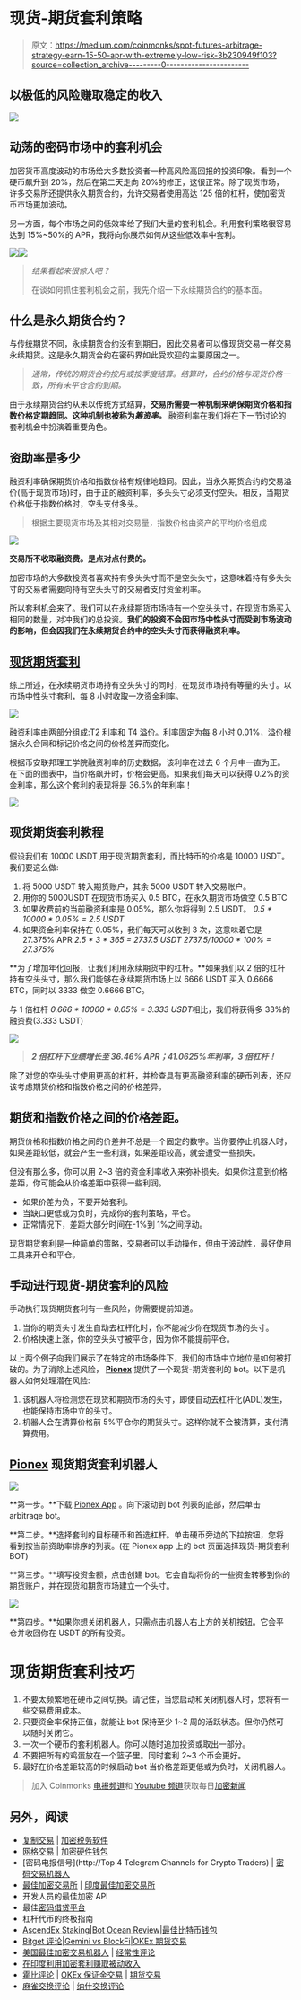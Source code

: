 # 现货-期货套利策略

> 原文：<https://medium.com/coinmonks/spot-futures-arbitrage-strategy-earn-15-50-apr-with-extremely-low-risk-3b230949f103?source=collection_archive---------0----------------------->

## 以极低的风险赚取稳定的收入

![](img/f2db5e16c09f8a471b93613b1cd98610.png)

## 动荡的密码市场中的套利机会

加密货币高度波动的市场给大多数投资者一种高风险高回报的投资印象。看到一个硬币飙升到 20%，然后在第二天走向 20%的修正，这很正常。除了现货市场，许多交易所还提供永久期货合约，允许交易者使用高达 125 倍的杠杆，使加密货币市场更加波动。

另一方面，每个市场之间的低效率给了我们大量的套利机会。利用套利策略很容易达到 15%~50%的 APR，我将向你展示如何从这些低效率中套利。

![](img/4dbf6042a168e25d6896ae820963110d.png)![](img/c81822605df1e62af727edb848af7b99.png)

> *结果看起来很惊人吧？*
> 
> 在谈如何抓住套利机会之前，我先介绍一下永续期货合约的基本面。

## 什么是永久期货合约？

与传统期货不同，永续期货合约没有到期日，因此交易者可以像现货交易一样交易永续期货。这是永久期货合约在密码界如此受欢迎的主要原因之一。

> *通常，传统的期货合约按月或按季度结算。结算时，合约价格与现货价格一致，所有未平仓合约到期。*

由于永续期货合约从未以传统方式结算，**交易所需要一种机制来确保期货价格和指数价格定期趋同。这种机制也被称为*筹资率。*** 融资利率在我们将在下一节讨论的套利机会中扮演着重要角色。

## 资助率是多少

融资利率确保期货价格和指数价格有规律地趋同。因此，当永久期货合约的交易溢价(高于现货市场)时，由于正的融资利率，多头头寸必须支付空头。相反，当期货价格低于指数价格时，空头支付多头。

> 根据主要现货市场及其相对交易量，指数价格由资产的平均价格组成

![](img/6d49dd41313f00875bcd99c0874060cc.png)

**交易所不收取融资费。是点对点付费的。**

加密市场的大多数投资者喜欢持有多头头寸而不是空头头寸，这意味着持有多头头寸的交易者需要向持有空头头寸的交易者支付资金利率。

所以套利机会来了。我们可以在永续期货市场持有一个空头头寸，在现货市场买入相同的数量，对冲我们的总投资。**我们的投资不会因市场中性头寸而受到市场波动的影响，但会因我们在永续期货合约中的空头头寸而获得融资利率。**

## [现货期货套利](https://blog.coincodecap.com/pionex-arbitrage-bot)

综上所述，在永续期货市场持有空头头寸的同时，在现货市场持有等量的头寸。以市场中性头寸套利，每 8 小时收取一次资金利率。

![](img/62d8626c797de1b0e9b1074b6f777924.png)

融资利率由两部分组成:T2 利率和 T4 溢价。利率固定为每 8 小时 0.01%，溢价根据永久合同和标记价格之间的价格差异而变化。

根据币安联邦理工学院融资利率的历史数据，该利率在过去 6 个月中一直为正。在下面的图表中，当价格飙升时，价格会更高。如果我们每天可以获得 0.2%的资金利率，那么这个套利的表现将是 36.5%的年利率！

![](img/1d54e308b1d07e091c78f8727e762546.png)

## 现货期货套利教程

假设我们有 10000 USDT 用于现货期货套利，而比特币的价格是 10000 USDT。我们要这么做:

1.  将 5000 USDT 转入期货账户，其余 5000 USDT 转入交易账户。
2.  用你的 5000USDT 在现货市场买入 0.5 BTC，在永久期货市场做空 0.5 BTC
3.  如果收费前的当前融资利率是 0.05%，那么你将得到 2.5 USDT。
    *0.5 * 10000 * 0.05% = 2.5 USDT*
4.  如果资金利率保持在 0.05%，我们每天可以收到 3 次，这意味着它是 27.375% APR
    *2.5 * 3 * 365 = 2737.5 USDT
    2737.5/10000 * 100% = 27.375%*

**为了增加年化回报，让我们利用永续期货中的杠杆。**如果我们以 2 倍的杠杆持有空头头寸，那么我们能够在永续期货市场上以 6666 USDT 买入 0.6666 BTC，同时以 3333 做空 0.6666 BTC。

与 1 倍杠杆
*0.666 * 10000 * 0.05% = 3.333 USDT*相比，我们将获得多 33%的融资费(3.333 USDT)

![](img/067fb4be7c3747360acc6a525041d80e.png)

> ***2 倍杠杆下业绩增长至 36.46% APR；41.0625%年利率，3 倍杠杆！***

除了对您的空头头寸使用更高的杠杆，并检查具有更高融资利率的硬币列表，还应该考虑期货价格和指数价格之间的价格差异。

## 期货和指数价格之间的价格差距。

期货价格和指数价格之间的价差并不总是一个固定的数字。当你要停止机器人时，如果差距较低，就会产生一些利润，如果差距较高，就会遭受一些损失。

但没有那么多，你可以用 2~3 倍的资金利率收入来弥补损失。如果你注意到价格差距，你可能会从价格差距中获得一些利润。

*   如果价差为负，不要开始套利。
*   当缺口更低或为负时，完成你的套利策略，平仓。
*   正常情况下，差距大部分时间在-1%到 1%之间浮动。

现货期货套利是一种简单的策略，交易者可以手动操作，但由于波动性，最好使用工具来开仓和平仓。

## 手动进行现货-期货套利的风险

手动执行现货期货套利有一些风险，你需要提前知道。

1.  当你的期货头寸发生自动去杠杆化时，你不能减少你在现货市场的头寸。
2.  价格快速上涨，你的空头头寸被平仓，因为你不能提前平仓。

以上两个例子向我们展示了在特定的市场条件下，我们的市场中立地位是如何被打破的。为了消除上述风险， [**Pionex**](/coinmonks/pionex-review-exchange-with-crypto-trading-bot-1e459d0191ea) 提供了一个现货-期货套利的 bot。以下是机器人如何处理潜在风险:

1.  该机器人将检测您在现货和期货市场的头寸，即使自动去杠杆化(ADL)发生，也能保持市场中立的头寸。
2.  机器人会在清算价格前 5%平仓你的期货头寸。这样你就不会被清算，支付清算费用。

## [Pionex](/coinmonks/pionex-review-exchange-with-crypto-trading-bot-1e459d0191ea) 现货期货套利机器人

![](img/f2a9cb90e6ccb825e909b650edd7b8f8.png)

**第一步。**下载 [Pionex App](http://www.pionex.com/download) 。向下滚动到 bot 列表的底部，然后单击 arbitrage bot。

**第二步。**选择套利的目标硬币和首选杠杆。单击硬币旁边的下拉按钮，您将看到按当前资助率排序的列表。(在 Pionex app 上的 bot 页面选择现货-期货套利 BOT)

**第三步。**填写投资金额，点击创建 bot。它会自动将你的一些资金转移到你的期货账户，并在现货和期货市场建立一个头寸。

![](img/ede5c2d7ebb8bc9f4414d8b9810c10a7.png)

**第四步。**如果你想关闭机器人，只需点击机器人右上方的关机按钮。它会平仓并收回你在 USDT 的所有投资。

# 现货期货套利技巧

1.  不要太频繁地在硬币之间切换。请记住，当您启动和关闭机器人时，您将有一些交易费用成本。
2.  只要资金率保持正值，就能让 bot 保持至少 1~2 周的活跃状态。但你仍然可以随时关闭它。
3.  一次一个硬币的套利机器人。你可以随时追加投资或取出一部分。
4.  不要把所有的鸡蛋放在一个篮子里。同时套利 2~3 个币会更好。
5.  最好在价格差距较高的时候启动 bot 当价格差距更低或为负时，关闭机器人。

> 加入 Coinmonks [电报频道](https://t.me/coincodecap)和 [Youtube 频道](https://www.youtube.com/c/coinmonks/videos)获取每日[加密新闻](http://coincodecap.com/)

## 另外，阅读

*   [复制交易](/coinmonks/top-10-crypto-copy-trading-platforms-for-beginners-d0c37c7d698c) | [加密税务软件](/coinmonks/crypto-tax-software-ed4b4810e338)
*   [网格交易](https://coincodecap.com/grid-trading) | [加密硬件钱包](/coinmonks/the-best-cryptocurrency-hardware-wallets-of-2020-e28b1c124069)
*   [密码电报信号](http://Top 4 Telegram Channels for Crypto Traders) | [密码交易机器人](/coinmonks/crypto-trading-bot-c2ffce8acb2a)
*   [最佳加密交易所](/coinmonks/crypto-exchange-dd2f9d6f3769) | [印度最佳加密交易所](/coinmonks/bitcoin-exchange-in-india-7f1fe79715c9)
*   开发人员的最佳加密 API
*   最佳[密码借贷平台](/coinmonks/top-5-crypto-lending-platforms-in-2020-that-you-need-to-know-a1b675cec3fa)
*   杠杆代币的终极指南
*   [AscendEx Staking](https://coincodecap.com/ascendex-staking)|[Bot Ocean Review](https://coincodecap.com/bot-ocean-review)|[最佳比特币钱包](https://coincodecap.com/bitcoin-wallets-india)
*   [Bitget 评论](https://coincodecap.com/bitget-review)|[Gemini vs BlockFi](https://coincodecap.com/gemini-vs-blockfi)|[OKEx 期货交易](https://coincodecap.com/okex-futures-trading)
*   [美国最佳加密交易机器人](https://coincodecap.com/crypto-trading-bots-in-the-us) | [经常性评论](https://coincodecap.com/changelly-review)
*   [在印度利用加密套利赚取被动收入](https://coincodecap.com/crypto-arbitrage-in-india)
*   [霍比评论](https://coincodecap.com/huobi-review) | [OKEx 保证金交易](https://coincodecap.com/okex-margin-trading) | [期货交易](https://coincodecap.com/futures-trading)
*   [麻雀交换评论](https://coincodecap.com/sparrow-exchange-review) | [纳什交换评论](https://coincodecap.com/nash-exchange-review)